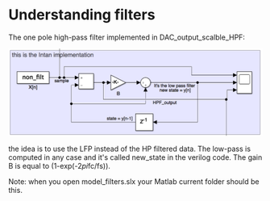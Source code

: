 # Understanding filters
The one pole high-pass filter implemented in DAC_output_scalble_HPF:

![alt text](../../doc/Images/Intan_filter_simulink.png)  

the idea is to use the LFP instead of the HP filtered data. The low-pass is computed in any case and it's called new_state in the verilog code.
The gain B is equal to (1-exp(-2*pi*fc/fs)).

Note: when you open model_filters.slx your Matlab current folder should be this.
